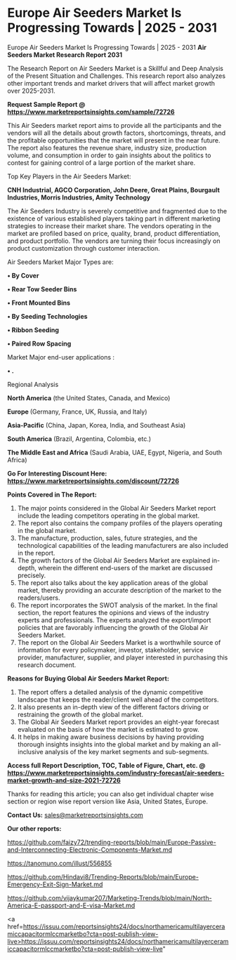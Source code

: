 # Europe Air Seeders Market Is Progressing Towards | 2025 - 2031
Europe Air Seeders Market Is Progressing Towards | 2025 - 2031
<strong>Air Seeders Market Research Report 2031</strong>

The Research Report on Air Seeders Market is a Skillful and Deep Analysis of the Present Situation and Challenges. This research report also analyzes other important trends and market drivers that will affect market growth over 2025-2031.

<strong>Request Sample Report @ <a href=https://www.marketreportsinsights.com/sample/72726>https://www.marketreportsinsights.com/sample/72726</a></strong>

This Air Seeders market report aims to provide all the participants and the vendors will all the details about growth factors, shortcomings, threats, and the profitable opportunities that the market will present in the near future. The report also features the revenue share, industry size, production volume, and consumption in order to gain insights about the politics to contest for gaining control of a large portion of the market share.

Top Key Players in the Air Seeders Market:

<strong>CNH Industrial, AGCO Corporation, John Deere, Great Plains, Bourgault Industries, Morris Industries, Amity Technology</strong>

The Air Seeders Industry is severely competitive and fragmented due to the existence of various established players taking part in different marketing strategies to increase their market share. The vendors operating in the market are profiled based on price, quality, brand, product differentiation, and product portfolio. The vendors are turning their focus increasingly on product customization through customer interaction.

Air Seeders Market Major Types are:

<strong>• By Cover

• Rear Tow Seeder Bins

• Front Mounted Bins

• By Seeding Technologies

• Ribbon Seeding

• Paired Row Spacing</strong>

Market Major end-user applications :

<strong>• .</strong>

Regional Analysis

</u><strong><b>North America</b></strong> (the United States, Canada, and Mexico)

<strong><b>Europe </b></strong>(Germany, France, UK, Russia, and Italy)

<strong><b>Asia-Pacific</b></strong> (China, Japan, Korea, India, and Southeast Asia)

<strong><b>South America</b></strong> (Brazil, Argentina, Colombia, etc.)

<strong><b>The Middle East and Africa</b></strong> (Saudi Arabia, UAE, Egypt, Nigeria, and South Africa)

<strong>Go For Interesting Discount Here: <a href=https://www.marketreportsinsights.com/discount/72726>https://www.marketreportsinsights.com/discount/72726</a></strong>

<strong>Points Covered in The Report:</strong>
<ol>
  <li>The major points considered in the Global Air Seeders Market report include the leading competitors operating in the global market.</li>
  <li>The report also contains the company profiles of the players operating in the global market.</li>
  <li>The manufacture, production, sales, future strategies, and the technological capabilities of the leading manufacturers are also included in the report.</li>
  <li>The growth factors of the Global Air Seeders Market are explained in-depth, wherein the different end-users of the market are discussed precisely.</li>
  <li>The report also talks about the key application areas of the global market, thereby providing an accurate description of the market to the readers/users.</li>
  <li>The report incorporates the SWOT analysis of the market. In the final section, the report features the opinions and views of the industry experts and professionals. The experts analyzed the export/import policies that are favorably influencing the growth of the Global Air Seeders Market.</li>
  <li>The report on the Global Air Seeders Market is a worthwhile source of information for every policymaker, investor, stakeholder, service provider, manufacturer, supplier, and player interested in purchasing this research document.</li>
</ol>
<strong>Reasons for Buying Global Air Seeders Market Report:</strong>

<ol>
  <li>The report offers a detailed analysis of the dynamic competitive landscape that keeps the reader/client well ahead of the competitors.</li>
  <li>It also presents an in-depth view of the different factors driving or restraining the growth of the global market.</li>
  <li>The Global Air Seeders Market report provides an eight-year forecast evaluated on the basis of how the market is estimated to grow.</li>
  <li>It helps in making aware business decisions by having providing thorough insights insights into the global market and by making an all-inclusive analysis of the key market segments and sub-segments.</li>
</ol>
<strong>Access full Report Description, TOC, Table of Figure, Chart, etc. @ <a href=https://www.marketreportsinsights.com/industry-forecast/air-seeders-market-growth-and-size-2021-72726>https://www.marketreportsinsights.com/industry-forecast/air-seeders-market-growth-and-size-2021-72726</a></strong>


Thanks for reading this article; you can also get individual chapter wise section or region wise report version like Asia, United States, Europe.

<strong>Contact Us:</strong>
sales@marketreportsinsights.com

<strong>Our other reports:</strong>

<a href=https://github.com/faizy72/trending-reports/blob/main/Europe-Passive-and-Interconnecting-Electronic-Components-Market.md>https://github.com/faizy72/trending-reports/blob/main/Europe-Passive-and-Interconnecting-Electronic-Components-Market.md</a>

<a href=https://tanomuno.com/illust/556855>https://tanomuno.com/illust/556855</a>

<a href=https://github.com/Hindavi8/Trending-Reports/blob/main/Europe-Emergency-Exit-Sign-Market.md>https://github.com/Hindavi8/Trending-Reports/blob/main/Europe-Emergency-Exit-Sign-Market.md</a>

<a href=https://github.com/vijaykumar207/Marketing-Trends/blob/main/North-America-E-passport-and-E-visa-Market.md>https://github.com/vijaykumar207/Marketing-Trends/blob/main/North-America-E-passport-and-E-visa-Market.md</a>

<a href=https://issuu.com/reportsinsights24/docs/northamericamultilayerceramiccapacitormlccmarketbo?cta=post-publish-view-live>https://issuu.com/reportsinsights24/docs/northamericamultilayerceramiccapacitormlccmarketbo?cta=post-publish-view-live</a>"
